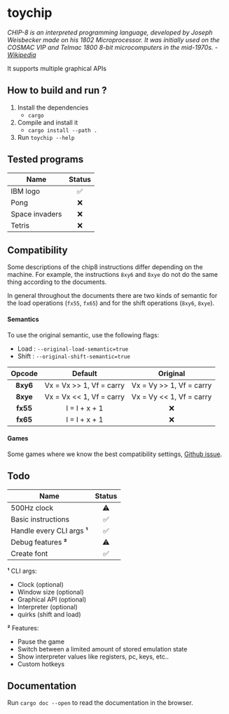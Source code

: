 # toychip

*CHIP-8 is an interpreted programming language, developed by Joseph Weisbecker made on his 1802 Microprocessor. It was initially used on the COSMAC VIP and Telmac 1800 8-bit microcomputers in the mid-1970s.* - *[Wikipedia](https://en.wikipedia.org/wiki/CHIP-8)*

It supports multiple graphical APIs

## How to build and run ?

1. Install the dependencies
    - `cargo`
2. Compile and install it
    - `cargo install --path .`
3. Run `toychip --help`

## Tested programs

Name           | Status
-------------  | :-------------:
IBM logo | ✅
Pong | ❌
Space invaders | ❌
Tetris | ❌

## Compatibility

Some descriptions of the chip8 instructions differ depending on the machine. For example, the instructions `8xy6` and `8xye` do not do the same thing according to the documents.

In general throughout the documents there are two kinds of semantic for the load operations (`fx55`, `fx65`) and for the shift operations (`8xy6`, `8xye`).

#### Semantics

To use the original semantic, use the following flags:
- Load : `--original-load-semantic=true`
- Shift : `--original-shift-semantic=true`

Opcode | Default | Original
:-------------: | :---------: | :--------------:
**8xy6** | Vx = Vx >> 1, Vf = carry | Vx = Vy >> 1, Vf = carry
**8xye** | Vx = Vx << 1, Vf = carry | Vx = Vy << 1, Vf = carry
**fx55** | I = I + x + 1 | ❌
**fx65** | I = I + x + 1 | ❌

#### Games

Some games where we know the best compatibility settings, [Github issue](https://github.com/Diesel-Net/kiwi-8/issues/9).

## Todo

Name           | Status
-------------  | :-------------:
500Hz clock | ⚠️
Basic instructions | ✅
Handle every CLI args **¹** | ✅
Debug features **²** | ⚠️
Create font | ✅

**¹** CLI args:
* Clock (optional)
* Window size (optional)
* Graphical API (optional)
* Interpreter (optional)
* quirks (shift and load)

**²** Features:
* Pause the game
* Switch between a limited amount of stored emulation state
* Show interpreter values like registers, pc, keys, etc..
* Custom hotkeys

## Documentation

Run `cargo doc --open` to read the documentation in the browser.
